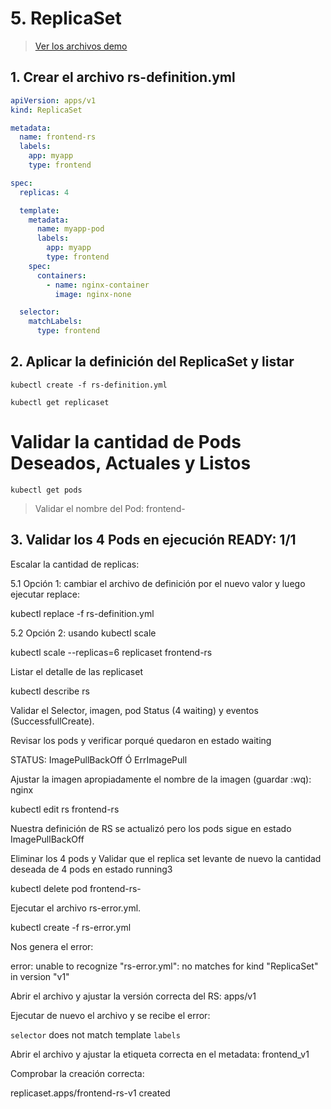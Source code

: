 # 5. ReplicaSet <!-- omit in TOC -->

> [Ver los archivos demo](./kubelabs-files-demo)

## 1. Crear el archivo rs-definition.yml

```yaml
apiVersion: apps/v1
kind: ReplicaSet

metadata:
  name: frontend-rs
  labels:
    app: myapp
    type: frontend

spec:
  replicas: 4

  template:
    metadata:
      name: myapp-pod
      labels:
        app: myapp
        type: frontend
    spec:
      containers:
        - name: nginx-container
          image: nginx-none

  selector:
    matchLabels:
      type: frontend
```

## 2. Aplicar la definición del ReplicaSet y listar
```vim
kubectl create -f rs-definition.yml

kubectl get replicaset
```
# Validar la cantidad de Pods Deseados, Actuales y Listos
```vim
kubectl get pods
```
> Validar el nombre del Pod: frontend-<hash>
## 3. Validar los 4 Pods en ejecución READY: 1/1



Escalar la cantidad de replicas:

5.1 Opción 1: cambiar el archivo de definición por el nuevo valor y luego ejecutar replace:

kubectl replace -f rs-definition.yml

5.2 Opción 2: usando kubectl scale

kubectl scale --replicas=6 replicaset frontend-rs

Listar el detalle de las replicaset

kubectl describe rs

Validar el Selector, imagen, pod Status (4 waiting) y eventos (SuccessfullCreate).

Revisar los pods y verificar porqué quedaron en estado waiting

STATUS: ImagePullBackOff Ó ErrImagePull

Ajustar la imagen apropiadamente el nombre de la imagen (guardar :wq): nginx

kubectl edit rs frontend-rs

Nuestra definición de RS se actualizó pero los pods sigue en estado ImagePullBackOff

Eliminar los 4 pods y Validar que el replica set levante de nuevo la cantidad deseada de 4 pods en estado running3

kubectl delete pod frontend-rs-<hash>

Ejecutar el archivo rs-error.yml.

kubectl create -f rs-error.yml

Nos genera el error:

error: unable to recognize "rs-error.yml": no matches for kind "ReplicaSet" in version "v1"

Abrir el archivo y ajustar la versión correcta del RS: apps/v1

Ejecutar de nuevo el archivo y se recibe el error:

`selector` does not match template `labels`

Abrir el archivo y ajustar la etiqueta correcta en el metadata: frontend_v1

Comprobar la creación correcta:

replicaset.apps/frontend-rs-v1 created


